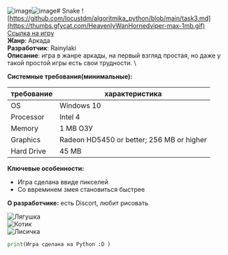 ![image](https://github.com/Rainylaki/algoritmika_python/assets/131951781/e1e6b99d-f051-4c97-9ec6-baaaefb9a9cc)![image](https://github.com/Rainylaki/algoritmika_python/assets/131951781/ffa349f2-d472-43a1-9e39-c0c292d7156a)# Snake ![https://github.com/locustdm/algoritmika_python/blob/main/task3.md](https://thumbs.gfycat.com/HeavenlyWanHornedviper-max-1mb.gif)
[Ссылка на игру]()\
**Жанр**: Аркада\
**Разработчик**: Rainylaki\
**Описание**: игра в жанре аркады, на первый взгляд простая, но даже у такой простой игры есть свои трудности. \

**Системные требования(минимальные):**

|требование |характеристика                           |
|-          |-                                        |
|OS         |Windows 10                               |
|Processor  |Intel 4                                  |
|Memory     |1 MB ОЗУ                                 |
|Graphics   |Radeon HD5450 or better; 256 MB or higher|
|Hard Drive |45 MB                                    |

**Ключевые особенности:**
- Игра сделана ввиде пикселей
- Со ввреминем змея становиться быстрее

**О разработчике:**
есть Discort, любит рисовать

![Лягушка](https://krasivosti.pro/uploads/posts/2021-06/1623623112_14-krasivosti_pro-p-afrikanskaya-dozhdevaya-lyagushka-zhivotni-15.jpg) \
![Котик](https://img.itch.zone/aW1nLzYxMzA0MjIuZ2lm/original/x7XLh2.gif) \
![Лисичка](https://img.itch.zone/aW1nLzYwMzUzMzEuZ2lm/original/U36zqc.gif)
```python
print(Игра сделана на Python :D )
```
